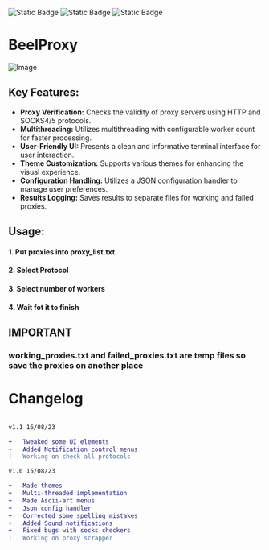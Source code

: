 ![Static Badge](https://img.shields.io/badge/Version-v1.1-8ebff1?style=for-the-badge&logo=v)
![Static Badge](https://img.shields.io/badge/Language-python-3776ab?style=for-the-badge&logo=python)
![Static Badge](https://img.shields.io/badge/Made%20by-Ricardo%20Martins-851ebc?style=for-the-badge)
# BeelProxy  

![Image](https://i.imgur.com/kDSHzId.png)  

## Key Features:  

- **Proxy Verification:** Checks the validity of proxy servers using HTTP and SOCKS4/5 protocols.  
- **Multithreading:** Utilizes multithreading with configurable worker count for faster processing.  
- **User-Friendly UI:** Presents a clean and informative terminal interface for user interaction.  
- **Theme Customization:** Supports various themes for enhancing the visual experience.  
- **Configuration Handling:** Utilizes a JSON configuration handler to manage user preferences.  
- **Results Logging:** Saves results to separate files for working and failed proxies.  

## Usage:

#### 1. Put proxies into proxy_list.txt  
#### 2. Select Protocol  
#### 3. Select number of workers  
#### 4. Wait fot it to finish  


## IMPORTANT

### **working_proxies.txt** and **failed_proxies.txt** are temp files so save the proxies on another place

# Changelog

```diff

v1.1 16/08/23

+   Tweaked some UI elements
+   Added Notification control menus
!   Working on check all protocols

v1.0 15/08/23

+   Made themes
+   Multi-threaded implementation
+   Made Ascii-art menus
+   Json config handler
+   Corrected some spelling mistakes 
+   Added Sound notifications
+   Fixed bugs with socks checkers
!   Working on proxy scrapper

```
